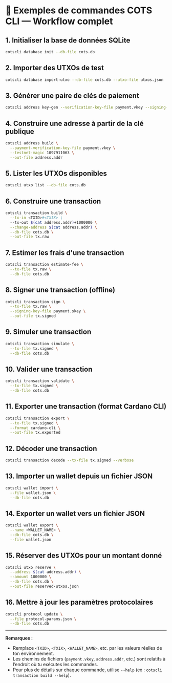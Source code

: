# 🏁 Exemples de commandes COTS CLI — Workflow complet

## 1. Initialiser la base de données SQLite

```bash
cotscli database init --db-file cots.db
```

## 2. Importer des UTXOs de test

```bash
cotscli database import-utxo --db-file cots.db --utxo-file utxos.json
```

## 3. Générer une paire de clés de paiement

```bash
cotscli address key-gen --verification-key-file payment.vkey --signing-key-file payment.skey
```

## 4. Construire une adresse à partir de la clé publique

```bash
cotscli address build \
  --payment-verification-key-file payment.vkey \
  --testnet-magic 1097911063 \
  --out-file address.addr
```

## 5. Lister les UTXOs disponibles

```bash
cotscli utxo list --db-file cots.db
```

## 6. Construire une transaction

```bash
cotscli transaction build \
  --tx-in <TXID>#<TXIX> \
  --tx-out $(cat address.addr)+1000000 \
  --change-address $(cat address.addr) \
  --db-file cots.db \
  --out-file tx.raw
```

## 7. Estimer les frais d'une transaction

```bash
cotscli transaction estimate-fee \
  --tx-file tx.raw \
  --db-file cots.db
```

## 8. Signer une transaction (offline)

```bash
cotscli transaction sign \
  --tx-file tx.raw \
  --signing-key-file payment.skey \
  --out-file tx.signed
```

## 9. Simuler une transaction

```bash
cotscli transaction simulate \
  --tx-file tx.signed \
  --db-file cots.db
```

## 10. Valider une transaction

```bash
cotscli transaction validate \
  --tx-file tx.signed \
  --db-file cots.db
```

## 11. Exporter une transaction (format Cardano CLI)

```bash
cotscli transaction export \
  --tx-file tx.signed \
  --format cardano-cli \
  --out-file tx.exported
```

## 12. Décoder une transaction

```bash
cotscli transaction decode --tx-file tx.signed --verbose
```

## 13. Importer un wallet depuis un fichier JSON

```bash
cotscli wallet import \
  --file wallet.json \
  --db-file cots.db
```

## 14. Exporter un wallet vers un fichier JSON

```bash
cotscli wallet export \
  --name <WALLET_NAME> \
  --db-file cots.db \
  --file wallet.json
```

## 15. Réserver des UTXOs pour un montant donné

```bash
cotscli utxo reserve \
  --address $(cat address.addr) \
  --amount 1000000 \
  --db-file cots.db \
  --out-file reserved-utxos.json
```

## 16. Mettre à jour les paramètres protocolaires

```bash
cotscli protocol update \
  --file protocol-params.json \
  --db-file cots.db
```

---

**Remarques :**

- Remplace `<TXID>`, `<TXIX>`, `<WALLET_NAME>`, etc. par les valeurs réelles de ton environnement.
- Les chemins de fichiers (`payment.vkey`, `address.addr`, etc.) sont relatifs à l’endroit où tu exécutes les commandes.
- Pour plus de détails sur chaque commande, utilise `--help` (ex : `cotscli transaction build --help`).
